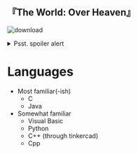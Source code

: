 ## 『The World: Over Heaven』


![download](https://github.com/PieIsSpy/PieIsSpy/assets/95068281/b1f3495c-b263-4b32-8709-4c5bb0bfb27c)

<details>
  <summary>Psst. spoiler alert</summary>
  Both of them are still work-in progress (and by that I mean they don't have anything yet LMAO):
  
  - Personal Website: https://pieisspy.neocities.org/ 
  
  - Portfolio Website: https://pieisspy.github.io/
</details>

# Languages
- Most familiar(-ish)
  - C
  - Java
- Somewhat familiar
  - Visual Basic
  - Python
  - C++ (through tinkercad)
  - Cpp
